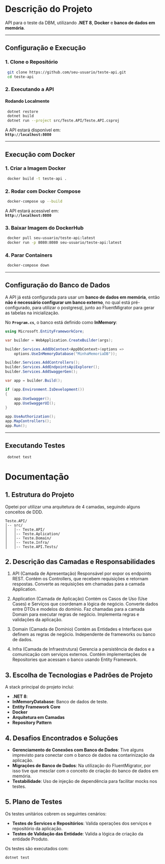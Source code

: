 # Descrição do Projeto
API para o teste da DBM, utilizando **.NET 8**, **Docker** e **banco de dados em memória**.

---

## Configuração e Execução

### **1. Clone o Repositório**  
```sh
 git clone https://github.com/seu-usuario/teste-api.git
 cd teste-api
```

### **2. Executando a API**

#### **Rodando Localmente**  
```sh
 dotnet restore
 dotnet build
 dotnet run --project src/Teste.API/Teste.API.csproj
```
A API estará disponível em:  
**`http://localhost:8080`**

---

## Execução com Docker

### **1. Criar a Imagem Docker**  
```sh
 docker build -t teste-api .
```

### **2. Rodar com Docker Compose**  
```sh
 docker-compose up --build
```
A API estará acessível em:  
**`http://localhost:8080`**

### **3. Baixar Imagem do DockerHub**  
```sh
 docker pull seu-usuario/teste-api:latest
 docker run -p 8080:8080 seu-usuario/teste-api:latest
```

### **4. Parar Containers**  
```sh
 docker-compose down
```

---

## Configuração do Banco de Dados
A API já está configurada para usar um **banco de dados em memória**, então **não é necessário configurar um banco externo**, no qual está pré-configurado, para utilizar o postgresql, junto ao FluentMigrator para gerar as tabelas na inicialização.

No **`Program.cs`**, o banco está definido como **InMemory**:
```csharp
using Microsoft.EntityFrameworkCore;

var builder = WebApplication.CreateBuilder(args);

builder.Services.AddDbContext<AppDbContext>(options =>
    options.UseInMemoryDatabase("MinhaMemoriaDB"));

builder.Services.AddControllers();
builder.Services.AddEndpointsApiExplorer();
builder.Services.AddSwaggerGen();

var app = builder.Build();

if (app.Environment.IsDevelopment())
{
    app.UseSwagger();
    app.UseSwaggerUI();
}

app.UseAuthorization();
app.MapControllers();
app.Run();
```

---

## Executando Testes
```sh
 dotnet test
```


# Documentação

## 1. Estrutura do Projeto
Opetei por utilizar uma arquitetura de 4 camadas, seguindo alguns conceitos de DDD.

```
Teste.API/
│-- src/
│   │-- Teste.API/           
│   │-- Teste.Aplication/           
│   │-- Teste.Domain/           
│   │-- Teste.Infra/           
│   │-- Teste.API.Tests/
```

## 2. Descrição das Camadas e Responsabilidades

1. API (Camada de Apresentação)
Responsável por expor os endpoints REST.
Contém os Controllers, que recebem requisições e retornam respostas.
Converte as requisições em chamadas para a camada Application.

2. Application (Camada de Aplicação)
Contém os Casos de Uso (Use Cases) e Serviços que coordenam a lógica de negócio.
Converte dados entre DTOs e modelos do domínio.
Faz chamadas para a camada Domain para executar regras de negócio.
Implementa regras e validações da aplicação.

4. Domain (Camada de Domínio)
Contém as Entidades e Interfaces que definem as regras de negócio.
Independente de frameworks ou banco de dados.

5. Infra (Camada de Infraestrutura)
Gerencia a persistência de dados e a comunicação com serviços externos.
Contém implementações de Repositories que acessam o banco usando Entity Framework.

## 3. Escolha de Tecnologias e Padrões de Projeto

A stack principal do projeto inclui:

- **.NET 8**:
- **InMemoryDatabase**: Banco de dados de teste.
- **Entity Framework Core**
- **Docker**
- **Arquitetura em Camadas**
- **Repository Pattern**

## 4. Desafios Encontrados e Soluções

- **Gerenciamento de Conexões com Banco de Dados**: Tive alguns imprevisto para conectar com o banco de dados na contarinização da aplicação.
- **Migrações de Banco de Dados**: Na utilização do FluentMigrator, por isso tive que mesclar com o conceito de criação do banco de dados em memória.
- **Testabilidade**: Uso de injeção de dependência para facilitar mocks nos testes.

## 5. Plano de Testes

Os testes unitários cobrem os seguintes cenários:

- **Testes de Services e Repositórios**: Valida operações dos serviços e repositório da aplicação.
- **Testes de Validação das Entidade**: Valida a lógica de criação da entidade Produto.


Os testes são executados com:
```bash
dotnet test
```
